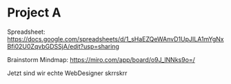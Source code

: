 # Project A
Spreadsheet: https://docs.google.com/spreadsheets/d/1_sHaEZQeWAnvD1UpJILA1mYgNxBfi02U0ZqvbGDSSjA/edit?usp=sharing

Brainstorm Mindmap: https://miro.com/app/board/o9J_lNNks9o=/

Jetzt sind wir echte WebDesigner skrrskrr